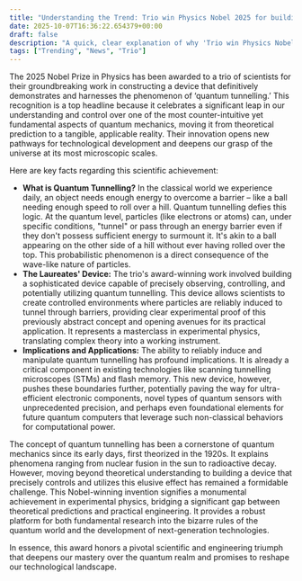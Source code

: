 ```yaml
---
title: "Understanding the Trend: Trio win Physics Nobel 2025 for building device showing ‘quantum tunnelling’"
date: 2025-10-07T16:36:22.654379+00:00
draft: false
description: "A quick, clear explanation of why 'Trio win Physics Nobel 2025 for building device showing ‘quantum tunnelling’' is trending."
tags: ["Trending", "News", "Trio"]
---
```


The 2025 Nobel Prize in Physics has been awarded to a trio of scientists for their groundbreaking work in constructing a device that definitively demonstrates and harnesses the phenomenon of ‘quantum tunnelling.’ This recognition is a top headline because it celebrates a significant leap in our understanding and control over one of the most counter-intuitive yet fundamental aspects of quantum mechanics, moving it from theoretical prediction to a tangible, applicable reality. Their innovation opens new pathways for technological development and deepens our grasp of the universe at its most microscopic scales.

Here are key facts regarding this scientific achievement:

*   **What is Quantum Tunnelling?** In the classical world we experience daily, an object needs enough energy to overcome a barrier – like a ball needing enough speed to roll over a hill. Quantum tunnelling defies this logic. At the quantum level, particles (like electrons or atoms) can, under specific conditions, "tunnel" or pass through an energy barrier even if they don't possess sufficient energy to surmount it. It's akin to a ball appearing on the other side of a hill without ever having rolled over the top. This probabilistic phenomenon is a direct consequence of the wave-like nature of particles.
*   **The Laureates' Device:** The trio's award-winning work involved building a sophisticated device capable of precisely observing, controlling, and potentially utilizing quantum tunnelling. This device allows scientists to create controlled environments where particles are reliably induced to tunnel through barriers, providing clear experimental proof of this previously abstract concept and opening avenues for its practical application. It represents a masterclass in experimental physics, translating complex theory into a working instrument.
*   **Implications and Applications:** The ability to reliably induce and manipulate quantum tunnelling has profound implications. It is already a critical component in existing technologies like scanning tunnelling microscopes (STMs) and flash memory. This new device, however, pushes these boundaries further, potentially paving the way for ultra-efficient electronic components, novel types of quantum sensors with unprecedented precision, and perhaps even foundational elements for future quantum computers that leverage such non-classical behaviors for computational power.

The concept of quantum tunnelling has been a cornerstone of quantum mechanics since its early days, first theorized in the 1920s. It explains phenomena ranging from nuclear fusion in the sun to radioactive decay. However, moving beyond theoretical understanding to building a device that precisely controls and utilizes this elusive effect has remained a formidable challenge. This Nobel-winning invention signifies a monumental achievement in experimental physics, bridging a significant gap between theoretical predictions and practical engineering. It provides a robust platform for both fundamental research into the bizarre rules of the quantum world and the development of next-generation technologies.

In essence, this award honors a pivotal scientific and engineering triumph that deepens our mastery over the quantum realm and promises to reshape our technological landscape.